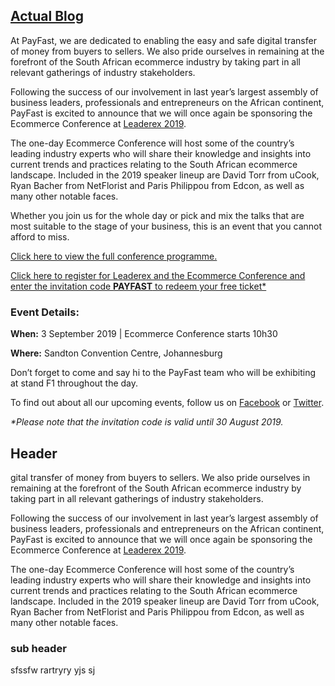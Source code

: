 ## [Actual Blog](https://www.payfast.co.za/blog/payfast-sponsors-ecommerce-conference-at-leaderex-2019/)
<posts />

At PayFast, we are dedicated to enabling the easy and safe digital transfer of money from buyers to sellers. We also pride ourselves in remaining at the forefront of the South African ecommerce industry by taking part in all relevant gatherings of industry stakeholders.

Following the success of our involvement in last year’s largest assembly of business leaders, professionals and entrepreneurs on the African continent, PayFast is excited to announce that we will once again be sponsoring the Ecommerce Conference at [Leaderex 2019](http://www.leaderex.com/).

The one-day Ecommerce Conference will host some of the country’s leading industry experts who will share their knowledge and insights into current trends and practices relating to the South African ecommerce landscape. Included in the 2019 speaker lineup are David Torr from uCook, Ryan Bacher from NetFlorist and Paris Philippou from Edcon, as well as many other notable faces.

Whether you join us for the whole day or pick and mix the talks that are most suitable to the stage of your business, this is an event that you cannot afford to miss.

[Click here to view the full conference programme.](http://www.leaderex.com/eventagenda.aspx?s=65&c=42&bc=Ecommerce)

[Click here to register for Leaderex and the Ecommerce Conference and enter the invitation code <b>PAYFAST</b> to redeem your free ticket*](http://www.leaderex.com/sectionregister.aspx?s=67)

### Event Details: 

<b>When:</b> 3 September 2019 | Ecommerce Conference starts 10h30

<b>Where:</b> Sandton Convention Centre, Johannesburg

Don’t forget to come and say hi to the PayFast team who will be exhibiting at stand F1 throughout the day.

To find out about all our upcoming events, follow us on [Facebook](https://www.facebook.com/payfast/) or [Twitter](https://twitter.com/payfast).

<i>*Please note that the invitation code is valid until 30 August 2019.</i>

## Header
gital transfer of money from buyers to sellers. We also pride ourselves in remaining at the forefront of the South African ecommerce industry by taking part in all relevant gatherings of industry stakeholders.

Following the success of our involvement in last year’s largest assembly of business leaders, professionals and entrepreneurs on the African continent, PayFast is excited to announce that we will once again be sponsoring the Ecommerce Conference at [Leaderex 2019](http://www.leaderex.com/).

The one-day Ecommerce Conference will host some of the country’s leading industry experts who will share their knowledge and insights into current trends and practices relating to the South African ecommerce landscape. Included in the 2019 speaker lineup are David Torr from uCook, Ryan Bacher from NetFlorist and Paris Philippou from Edcon, as well as many other notable faces.

### sub header
sfssfw  rartryry yjs sj

